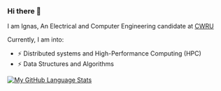 ### Hi there 👋
I am Ignas, An Electrical and Computer Engineering candidate at [CWRU](https://www.case.edu)

Currently, I am into:
- ⚡ Distributed systems and High-Performance Computing (HPC)
- ⚡ Data Structures and Algorithms


[![My GitHub Language Stats](https://github-readme-stats.vercel.app/api/top-langs/?username=ignasxv&langs_count=5&theme=tokyonight)]()
